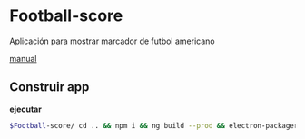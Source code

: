 # Football-score
Aplicación para mostrar marcador de futbol americano

[manual](https://github.com/htmike/Football-score/blob/master/MANUAL%20DE%20USO%20_%20Football%20Scoreboard.pdf)

## Construir app
**ejecutar**
``` bash
$Football-score/ cd .. && npm i && ng build --prod && electron-packager Football-score/ score --platform=win32 --arch=x64
```

